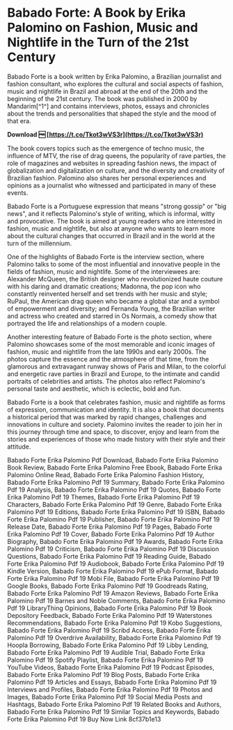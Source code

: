 
 
# Babado Forte: A Book by Erika Palomino on Fashion, Music and Nightlife in the Turn of the 21st Century
 
Babado Forte is a book written by Erika Palomino, a Brazilian journalist and fashion consultant, who explores the cultural and social aspects of fashion, music and nightlife in Brazil and abroad at the end of the 20th and the beginning of the 21st century. The book was published in 2000 by Mandarim[^1^] and contains interviews, photos, essays and chronicles about the trends and personalities that shaped the style and the mood of that era.
 
**Download 🆓 [https://t.co/Tkot3wVS3r](https://t.co/Tkot3wVS3r)**


 
The book covers topics such as the emergence of techno music, the influence of MTV, the rise of drag queens, the popularity of rave parties, the role of magazines and websites in spreading fashion news, the impact of globalization and digitalization on culture, and the diversity and creativity of Brazilian fashion. Palomino also shares her personal experiences and opinions as a journalist who witnessed and participated in many of these events.
 
Babado Forte is a Portuguese expression that means "strong gossip" or "big news", and it reflects Palomino's style of writing, which is informal, witty and provocative. The book is aimed at young readers who are interested in fashion, music and nightlife, but also at anyone who wants to learn more about the cultural changes that occurred in Brazil and in the world at the turn of the millennium.

One of the highlights of Babado Forte is the interview section, where Palomino talks to some of the most influential and innovative people in the fields of fashion, music and nightlife. Some of the interviewees are: Alexander McQueen, the British designer who revolutionized haute couture with his daring and dramatic creations; Madonna, the pop icon who constantly reinvented herself and set trends with her music and style; RuPaul, the American drag queen who became a global star and a symbol of empowerment and diversity; and Fernanda Young, the Brazilian writer and actress who created and starred in Os Normais, a comedy show that portrayed the life and relationships of a modern couple.
 
Another interesting feature of Babado Forte is the photo section, where Palomino showcases some of the most memorable and iconic images of fashion, music and nightlife from the late 1990s and early 2000s. The photos capture the essence and the atmosphere of that time, from the glamorous and extravagant runway shows of Paris and Milan, to the colorful and energetic rave parties in Brazil and Europe, to the intimate and candid portraits of celebrities and artists. The photos also reflect Palomino's personal taste and aesthetic, which is eclectic, bold and fun.
 
Babado Forte is a book that celebrates fashion, music and nightlife as forms of expression, communication and identity. It is also a book that documents a historical period that was marked by rapid changes, challenges and innovations in culture and society. Palomino invites the reader to join her in this journey through time and space, to discover, enjoy and learn from the stories and experiences of those who made history with their style and their attitude.
 
Babado Forte Erika Palomino Pdf Download,  Babado Forte Erika Palomino Book Review,  Babado Forte Erika Palomino Free Ebook,  Babado Forte Erika Palomino Online Read,  Babado Forte Erika Palomino Fashion History,  Babado Forte Erika Palomino Pdf 19 Summary,  Babado Forte Erika Palomino Pdf 19 Analysis,  Babado Forte Erika Palomino Pdf 19 Quotes,  Babado Forte Erika Palomino Pdf 19 Themes,  Babado Forte Erika Palomino Pdf 19 Characters,  Babado Forte Erika Palomino Pdf 19 Genre,  Babado Forte Erika Palomino Pdf 19 Editions,  Babado Forte Erika Palomino Pdf 19 ISBN,  Babado Forte Erika Palomino Pdf 19 Publisher,  Babado Forte Erika Palomino Pdf 19 Release Date,  Babado Forte Erika Palomino Pdf 19 Pages,  Babado Forte Erika Palomino Pdf 19 Cover,  Babado Forte Erika Palomino Pdf 19 Author Biography,  Babado Forte Erika Palomino Pdf 19 Awards,  Babado Forte Erika Palomino Pdf 19 Criticism,  Babado Forte Erika Palomino Pdf 19 Discussion Questions,  Babado Forte Erika Palomino Pdf 19 Reading Guide,  Babado Forte Erika Palomino Pdf 19 Audiobook,  Babado Forte Erika Palomino Pdf 19 Kindle Version,  Babado Forte Erika Palomino Pdf 19 ePub Format,  Babado Forte Erika Palomino Pdf 19 Mobi File,  Babado Forte Erika Palomino Pdf 19 Google Books,  Babado Forte Erika Palomino Pdf 19 Goodreads Rating,  Babado Forte Erika Palomino Pdf 19 Amazon Reviews,  Babado Forte Erika Palomino Pdf 19 Barnes and Noble Comments,  Babado Forte Erika Palomino Pdf 19 LibraryThing Opinions,  Babado Forte Erika Palomino Pdf 19 Book Depository Feedback,  Babado Forte Erika Palomino Pdf 19 Waterstones Recommendations,  Babado Forte Erika Palomino Pdf 19 Kobo Suggestions,  Babado Forte Erika Palomino Pdf 19 Scribd Access,  Babado Forte Erika Palomino Pdf 19 Overdrive Availability,  Babado Forte Erika Palomino Pdf 19 Hoopla Borrowing,  Babado Forte Erika Palomino Pdf 19 Libby Lending,  Babado Forte Erika Palomino Pdf 19 Audible Trial,  Babado Forte Erika Palomino Pdf 19 Spotify Playlist,  Babado Forte Erika Palomino Pdf 19 YouTube Videos,  Babado Forte Erika Palomino Pdf 19 Podcast Episodes,  Babado Forte Erika Palomino Pdf 19 Blog Posts,  Babado Forte Erika Palomino Pdf 19 Articles and Essays,  Babado Forte Erika Palomino Pdf 19 Interviews and Profiles,  Babado Forte Erika Palomino Pdf 19 Photos and Images,  Babado Forte Erika Palomino Pdf 19 Social Media Posts and Hashtags,  Babado Forte Erika Palomino Pdf 19 Related Books and Authors,  Babado Forte Erika Palomino Pdf 19 Similar Topics and Keywords,  Babado Forte Erika Palomino Pdf 19 Buy Now Link
 8cf37b1e13
 
